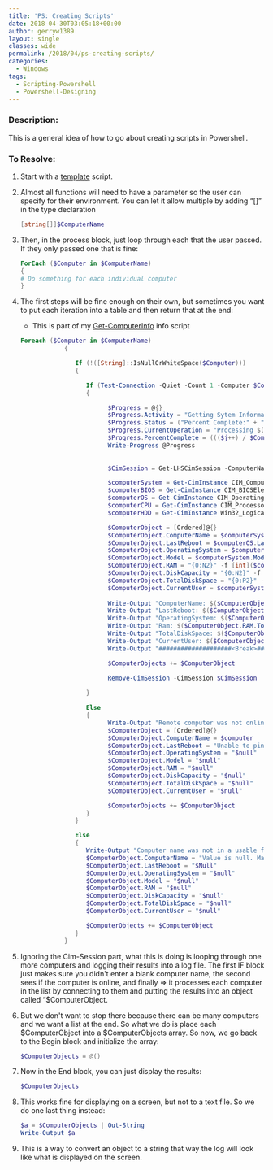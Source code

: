 ```yaml
---
title: 'PS: Creating Scripts'
date: 2018-04-30T03:05:18+00:00
author: gerryw1389
layout: single
classes: wide
permalink: /2018/04/ps-creating-scripts/
categories:
  - Windows
tags:
  - Scripting-Powershell
  - Powershell-Designing
---
```

<!--more-->

### Description:

This is a general idea of how to go about creating scripts in Powershell.

### To Resolve:

1. Start with a [template](https://automationadmin.com/2016/11/ps-template-script/) script.

2. Almost all functions will need to have a parameter so the user can specify for their environment. You can let it allow multiple by adding &#8220;[]&#8221; in the type declaration

   ```powershell
   [string[]]$ComputerName
   ```

3. Then, in the process block, just loop through each that the user passed. If they only passed one that is fine:

   ```powershell
   ForEach ($Computer in $ComputerName)
   {
   # Do something for each individual computer
   }
   ```

4. The first steps will be fine enough on their own, but sometimes you want to put each iteration into a table and then return that at the end:

   - This is part of my [Get-ComputerInfo](https://github.com/gerryw1389/powershell/blob/main/gwConfiguration/Public/Get-ComputerInfo.ps1) info script

   ```powershell
   Foreach ($Computer in $ComputerName)
               {

                  If (!([String]::IsNullOrWhiteSpace($Computer)))
                  {

                     If (Test-Connection -Quiet -Count 1 -Computer $Computer)
                     {

                           $Progress = @{}
                           $Progress.Activity = "Getting Sytem Information..." 
                           $Progress.Status = ("Percent Complete:" + "{0:N0}" -f ((($i++) / $ComputerName.count) * 100) + "%")
                           $Progress.CurrentOperation = "Processing $($Computer)..."
                           $Progress.PercentComplete = ((($j++) / $ComputerName.count) * 100)
                           Write-Progress @Progress
                     
                     
                           $CimSession = Get-LHSCimSession -ComputerName $Computer -Credential $Credential

                           $computerSystem = Get-CimInstance CIM_ComputerSystem -CimSession $CimSession
                           $computerBIOS = Get-CimInstance CIM_BIOSElement -CimSession $CimSession
                           $computerOS = Get-CimInstance CIM_OperatingSystem -CimSession $CimSession
                           $computerCPU = Get-CimInstance CIM_Processor -CimSession $CimSession
                           $computerHDD = Get-CimInstance Win32_LogicalDisk -Filter "DeviceID = 'C:'" -CimSession $CimSession

                           $ComputerObject = [Ordered]@{}
                           $ComputerObject.ComputerName = $computerSystem.Name
                           $ComputerObject.LastReboot = $computerOS.LastBootUpTime
                           $ComputerObject.OperatingSystem = $computerOS.OSArchitecture + " " + $computerOS.caption
                           $ComputerObject.Model = $computerSystem.Model
                           $ComputerObject.RAM = "{0:N2}" -f [int]($computerSystem.TotalPhysicalMemory / 1GB) + "GB"
                           $ComputerObject.DiskCapacity = "{0:N2}" -f ($computerHDD.Size / 1GB) + "GB"
                           $ComputerObject.TotalDiskSpace = "{0:P2}" -f ($computerHDD.FreeSpace / $computerHDD.Size) + " Free (" + "{0:N2}" -f ($computerHDD.FreeSpace / 1GB) + "GB)"
                           $ComputerObject.CurrentUser = $computerSystem.UserName
                           
                           Write-Output "ComputerName: $($ComputerObject.ComputerName.ToString())"
                           Write-Output "LastReboot: $($ComputerObject.LastReboot.ToString())"
                           Write-Output "OperatingSystem: $($ComputerObject.OperatingSystem.ToString())"
                           Write-Output "Ram: $($ComputerObject.RAM.ToString())"
                           Write-Output "TotalDiskSpace: $($ComputerObject.TotalDiskSpace.ToString())"
                           Write-Output "CurrentUser: $($ComputerObject.CurrentUser.ToString())"
                           Write-Output "####################<Break>####################"

                           $ComputerObjects += $ComputerObject
                           
                           Remove-CimSession -CimSession $CimSession 

                     }

                     Else
                     {
                           Write-Output "Remote computer was not online."
                           $ComputerObject = [Ordered]@{}
                           $ComputerObject.ComputerName = $computer
                           $ComputerObject.LastReboot = "Unable to ping. Make sure the computer is turned on and ICMP inbound ports are opened."
                           $ComputerObject.OperatingSystem = "$null"
                           $ComputerObject.Model = "$null"
                           $ComputerObject.RAM = "$null"
                           $ComputerObject.DiskCapacity = "$null"
                           $ComputerObject.TotalDiskSpace = "$null"
                           $ComputerObject.CurrentUser = "$null"

                           $ComputerObjects += $ComputerObject                     
                     }
                  }

                  Else
                  {
                     Write-Output "Computer name was not in a usable format"
                     $ComputerObject.ComputerName = "Value is null. Make sure computer name is not blank"
                     $ComputerObject.LastReboot = "$Null"
                     $ComputerObject.OperatingSystem = "$null"
                     $ComputerObject.Model = "$null"
                     $ComputerObject.RAM = "$null"
                     $ComputerObject.DiskCapacity = "$null"
                     $ComputerObject.TotalDiskSpace = "$null"
                     $ComputerObject.CurrentUser = "$null"

                     $ComputerObjects += $ComputerObject   
                  }
               }
   ```

5. Ignoring the Cim-Session part, what this is doing is looping through one more computers and logging their results into a log file. The first IF block just makes sure you didn't enter a blank computer name, the second sees if the computer is online, and finally => it processes each computer in the list by connecting to them and putting the results into an object called &#8220;$ComputerObject.

5. But we don't want to stop there because there can be many computers and we want a list at the end. So what we do is place each $ComputerObject into a $ComputerObjects array. So now, we go back to the Begin block and initialize the array:

   ```powershell
   $ComputerObjects = @()
   ```

6. Now in the End block, you can just display the results:

   ```powershell
   $ComputerObjects
   ```

7. This works fine for displaying on a screen, but not to a text file. So we do one last thing instead:

   ```powershell
   $a = $ComputerObjects | Out-String
   Write-Output $a
   ```

8. This is a way to convert an object to a string that way the log will look like what is displayed on the screen.